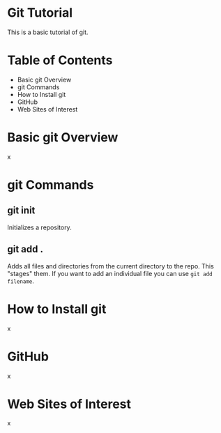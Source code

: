 # Git Tutorial

This is a basic tutorial of git.

# Table of Contents

- Basic git Overview
- git Commands
- How to Install git
- GitHub
- Web Sites of Interest

# Basic git Overview

x

# git Commands

## git init

Initializes a repository.

## git add .

Adds all files and directories from the current directory to the repo. This "stages" them.  If you want to add an individual file you can use `git add filename`.

# How to Install git

x

# GitHub

x

# Web Sites of Interest

x

